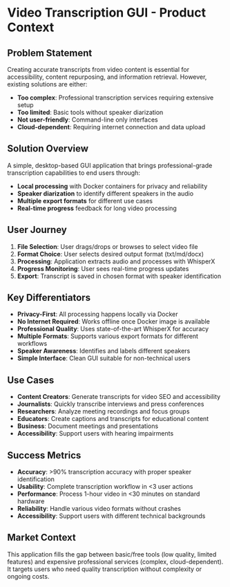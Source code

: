# Video Transcription GUI - Product Context

## Problem Statement
Creating accurate transcripts from video content is essential for accessibility, content repurposing, and information retrieval. However, existing solutions are either:
- **Too complex**: Professional transcription services requiring extensive setup
- **Too limited**: Basic tools without speaker diarization
- **Not user-friendly**: Command-line only interfaces
- **Cloud-dependent**: Requiring internet connection and data upload

## Solution Overview
A simple, desktop-based GUI application that brings professional-grade transcription capabilities to end users through:
- **Local processing** with Docker containers for privacy and reliability
- **Speaker diarization** to identify different speakers in the audio
- **Multiple export formats** for different use cases
- **Real-time progress** feedback for long video processing

## User Journey
1. **File Selection**: User drags/drops or browses to select video file
2. **Format Choice**: User selects desired output format (txt/md/docx)
3. **Processing**: Application extracts audio and processes with WhisperX
4. **Progress Monitoring**: User sees real-time progress updates
5. **Export**: Transcript is saved in chosen format with speaker identification

## Key Differentiators
- **Privacy-First**: All processing happens locally via Docker
- **No Internet Required**: Works offline once Docker image is available
- **Professional Quality**: Uses state-of-the-art WhisperX for accuracy
- **Multiple Formats**: Supports various export formats for different workflows
- **Speaker Awareness**: Identifies and labels different speakers
- **Simple Interface**: Clean GUI suitable for non-technical users

## Use Cases
- **Content Creators**: Generate transcripts for video SEO and accessibility
- **Journalists**: Quickly transcribe interviews and press conferences
- **Researchers**: Analyze meeting recordings and focus groups
- **Educators**: Create captions and transcripts for educational content
- **Business**: Document meetings and presentations
- **Accessibility**: Support users with hearing impairments

## Success Metrics
- **Accuracy**: >90% transcription accuracy with proper speaker identification
- **Usability**: Complete transcription workflow in <3 user actions
- **Performance**: Process 1-hour video in <30 minutes on standard hardware
- **Reliability**: Handle various video formats without crashes
- **Accessibility**: Support users with different technical backgrounds

## Market Context
This application fills the gap between basic/free tools (low quality, limited features) and expensive professional services (complex, cloud-dependent). It targets users who need quality transcription without complexity or ongoing costs.
